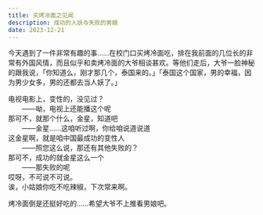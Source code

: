 ```yaml
---
title: 买烤冷面之见闻
description: 成功的人妖与失败的男娘
date: 2023-12-21
--- 
```


今天遇到了一件非常有趣的事……在校门口买烤冷面吃，排在我前面的几位长的非常有外国风情，而且似乎和卖烤冷面的大爷相谈甚欢。等他们走后，大爷一脸神秘的跟我说，「你知道么，刚才那几个，泰国来的。」「泰国这个国家，男的幸福，因为男少女多，男的还都去当人妖了。」

电视电影上，变性的，没见过？ \
&emsp;&emsp;——呦，电视上还能播这个呢 \
那可不，就那个什么，金星，知道吧 \
&emsp;&emsp;——金星……这咱听过啊，你给咱说道说道 \
这金星啊，就是咱中国最成功的变性人 \
&emsp;&emsp;——照您这么说，那还有其他失败的？ \
那可不，成功的就金星这么一个 \
&emsp;&emsp;——那失败的呢 \
哎呀，不可说不可说。 \
诶，小姑娘你吃不吃辣椒，下次常来啊。

烤冷面倒是还挺好吃的……希望大爷不上推看男娘吧。
